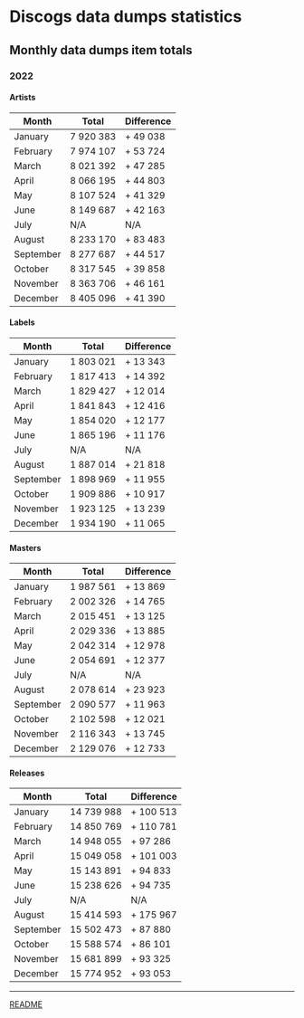 # Discogs data dumps statistics

## Monthly data dumps item totals

### 2022

#### Artists

| Month     | Total     | Difference |
|-----------|-----------|------------|
| January   | 7 920 383 | + 49 038   |
| February  | 7 974 107 | + 53 724   |
| March     | 8 021 392 | + 47 285   |
| April     | 8 066 195 | + 44 803   |
| May       | 8 107 524 | + 41 329   |
| June      | 8 149 687 | + 42 163   |
| July      | N/A       | N/A        |
| August    | 8 233 170 | + 83 483   |
| September | 8 277 687 | + 44 517   |
| October   | 8 317 545 | + 39 858   |
| November  | 8 363 706 | + 46 161   |
| December  | 8 405 096 | + 41 390   |

#### Labels

| Month     | Total     | Difference |
|-----------|-----------|------------|
| January   | 1 803 021 | + 13 343   |
| February  | 1 817 413 | + 14 392   |
| March     | 1 829 427 | + 12 014   |
| April     | 1 841 843 | + 12 416   |
| May       | 1 854 020 | + 12 177   |
| June      | 1 865 196 | + 11 176   |
| July      | N/A       | N/A        |
| August    | 1 887 014 | + 21 818   |
| September | 1 898 969 | + 11 955   |
| October   | 1 909 886 | + 10 917   |
| November  | 1 923 125 | + 13 239   |
| December  | 1 934 190 | + 11 065   |

#### Masters

| Month     | Total     | Difference |
|-----------|-----------|------------|
| January   | 1 987 561 | + 13 869   |
| February  | 2 002 326 | + 14 765   |
| March     | 2 015 451 | + 13 125   |
| April     | 2 029 336 | + 13 885   |
| May       | 2 042 314 | + 12 978   |
| June      | 2 054 691 | + 12 377   |
| July      | N/A       | N/A        |
| August    | 2 078 614 | + 23 923   |
| September | 2 090 577 | + 11 963   |
| October   | 2 102 598 | + 12 021   |
| November  | 2 116 343 | + 13 745   |
| December  | 2 129 076 | + 12 733   |

#### Releases

| Month     | Total      | Difference |
|-----------|------------|------------|
| January   | 14 739 988 | + 100 513  |
| February  | 14 850 769 | + 110 781  |
| March     | 14 948 055 | +  97 286  |
| April     | 15 049 058 | + 101 003  |
| May       | 15 143 891 | +  94 833  |
| June      | 15 238 626 | +  94 735  |
| July      | N/A        | N/A        |
| August    | 15 414 593 | + 175 967  |
| September | 15 502 473 | +  87 880  |
| October   | 15 588 574 | +  86 101  |
| November  | 15 681 899 | +  93 325  |
| December  | 15 774 952 | +  93 053  |

---

[README](../../README.md)
